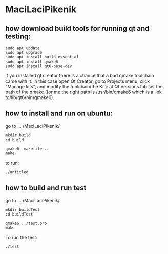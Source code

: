# MaciLaciPikenik

## how download build tools for running qt and testing:
```
sudo apt update 
sudo apt upgrade
sudo apt install build-essential
sudo apt install qmake6
sudo apt install qt6-base-dev

```
if you installed qt creator there is a chance that a bad qmake toolchain came with it. in this case open Qt Creator, go to Projects menu, click "Manage kits", and modify the toolchain(the Kit): at Qt Versions tab set the path of the qmake (for me the right path is /usr/bin/qmake6 which is a link to/lib/qt6/bin/qmake6).

## how to install and run on ubuntu:

go to ... /MaciLaciPikenik/
```
mkdir build
cd build

qmake6 -makefile ..
make
```

to run:

```
./untitled
```

## how to build and run test
go to ... /MaciLaciPikenik/
```
mkdir buildTest
cd buildTest
```
```
qmake6 ../test.pro
make
```

To run the test:
```
./test
```
